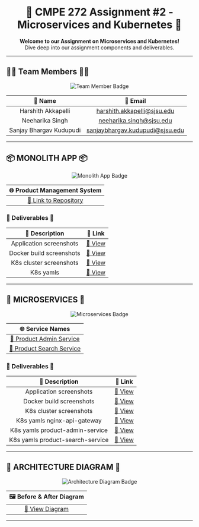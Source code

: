 <h1 align="center">
  🚀 CMPE 272 Assignment #2 - Microservices and Kubernetes 🚀
</h1>

<p align="center">
  <strong>Welcome to our Assignment on Microservices and Kubernetes!</strong>
  <br>
  Dive deep into our assignment components and deliverables.
</p>

---

## 👩‍💻 Team Members 👨‍💻

<p align="center">
  <img src="https://img.shields.io/badge/-Team%20Member-blueviolet" alt="Team Member Badge">
</p>

| 📌 **Name**                 | 💌 **Email**                           |
|:---------------------------:|:-------------------------------------:|
| Harshith Akkapelli         | harshith.akkapelli@sjsu.edu            |
| Neeharika Singh            | neeharika.singh@sjsu.edu               |
| Sanjay Bhargav Kudupudi    | sanjaybhargav.kudupudi@sjsu.edu        |

---

## 📦 MONOLITH APP 📦

<p align="center">
  <img src="https://img.shields.io/badge/-Monolith%20App-orange" alt="Monolith App Badge">
</p>

| 🌐 **Product Management System** | 
|:-------------------------------:|
| [🔗 Link to Repository](https://github.com/ExpressNesters/Assignment2/tree/main/spring-boot-crud-example) |

### 📄 Deliverables 📄

| 📌 **Description**           | 🔗 **Link**                                                                                                     |
|:---------------------------:|:---------------------------------------------------------------------------------------------------------------:|
| Application screenshots    | [📸 View](https://github.com/ExpressNesters/Assignment2/blob/main/Documents/Monolith_Application.pdf)           |
| Docker build screenshots   | [📸 View](https://github.com/ExpressNesters/Assignment2/blob/main/Documents/Monolith_Docker_Build.pdf)          |
| K8s cluster screenshots    | [📸 View](https://github.com/ExpressNesters/Assignment2/blob/main/Documents/Monolith_K8s_Cluster.pdf)          |
| K8s yamls                 | [📂 View](https://github.com/ExpressNesters/Assignment2/tree/main/spring-boot-crud-example/K8s-configuration)    |

---

## 🛒 MICROSERVICES 🛒

<p align="center">
  <img src="https://img.shields.io/badge/-Microservices-yellowgreen" alt="Microservices Badge">
</p>

| 🌐 **Service Names**          |
|:----------------------------:|
| [🔗 Product Admin Service](https://github.com/ExpressNesters/Assignment2/tree/main/pms/product-admin-service)  |
| [🔗 Product Search Service](https://github.com/ExpressNesters/Assignment2/tree/main/pms/product-search-service) |

### 📄 Deliverables 📄

| 📌 **Description**                             | 🔗 **Link**                                                                                                         |
|:---------------------------------------------:|:-------------------------------------------------------------------------------------------------------------------:|
| Application screenshots                       | [📸 View](https://github.com/ExpressNesters/Assignment2/blob/main/Documents/Microservices_Application.pdf)           |
| Docker build screenshots                      | [📸 View](https://github.com/ExpressNesters/Assignment2/blob/main/Documents/Microservices_Docker_Builds.pdf)         |
| K8s cluster screenshots                       | [📸 View](https://github.com/ExpressNesters/Assignment2/blob/main/Documents/Microservices_K8s_Cluster.pdf)          |
| K8s yamls nginx-api-gateway                   | [📂 View](https://github.com/ExpressNesters/Assignment2/tree/main/pms/nginx/K8s_configuration)                        |
| K8s yamls product-admin-service               | [📂 View](https://github.com/ExpressNesters/Assignment2/tree/main/pms/product-admin-service/K8s_configuration)       |
| K8s yamls product-search-service              | [📂 View](https://github.com/ExpressNesters/Assignment2/tree/main/pms/product-search-service)                        |

---

## 📌 ARCHITECTURE DIAGRAM 📌

<p align="center">
  <img src="https://img.shields.io/badge/-Architecture%20Diagram-brightgreen" alt="Architecture Diagram Badge">
</p>

| 🖼️ **Before & After Diagram** |
|:-----------------------------:|
| [🔗 View Diagram](https://github.com/ExpressNesters/Assignment2/blob/main/Documents/Architecture_Diagram.pdf) |

---




